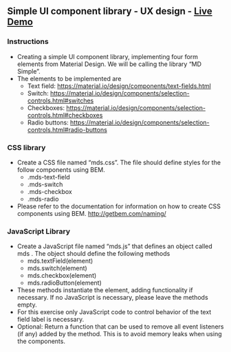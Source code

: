## Simple UI component library - UX design - [Live Demo]( https://truptigaonkar.github.io/mandatory-uxdesign1/)

### Instructions
* Creating a simple UI component library, implementing four form elements from Material Design. We will be calling the library “MD Simple”.
* The elements to be implemented are
  * Text field: https://material.io/design/components/text-fields.html
  * Switch: https://material.io/design/components/selection-controls.html#switches
  * Checkboxes: https://material.io/design/components/selection-controls.html#checkboxes
  * Radio buttons: https://material.io/design/components/selection-controls.html#radio-buttons
### CSS library
* Create a CSS file named “mds.css”. The file should define styles for the follow components using BEM.
  * .mds-text-field
  * .mds-switch
  * .mds-checkbox
  * .mds-radio
* Please refer to the documentation for information on how to create CSS components using BEM. http://getbem.com/naming/
### JavaScript Library
* Create a JavaScript file named “mds.js” that defines an object called mds . The object should define the following methods
  * mds.textField(element)
  * mds.switch(element)
  * mds.checkbox(element)
  * mds.radioButton(element)
* These methods instantiate the element, adding functionality if necessary. If no JavaScript is necessary, please leave the methods empty.
* For this exercise only JavaScript code to control behavior of the text field label is necessary.
* Optional: Return a function that can be used to remove all event listeners (if any) added by the method.
This is to avoid memory leaks when using the components.







